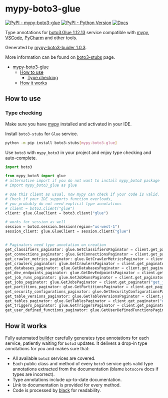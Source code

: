 # mypy-boto3-glue

[![PyPI - mypy-boto3-glue](https://img.shields.io/pypi/v/mypy-boto3-glue.svg?color=blue)](https://pypi.org/project/mypy-boto3-glue)
[![PyPI - Python Version](https://img.shields.io/pypi/pyversions/mypy-boto3-glue.svg?color=blue)](https://pypi.org/project/mypy-boto3-glue)
[![Docs](https://img.shields.io/readthedocs/mypy-boto3-builder.svg?color=blue)](https://mypy-boto3-builder.readthedocs.io/)

Type annotations for
[boto3.Glue 1.12.13](https://boto3.amazonaws.com/v1/documentation/api/1.12.13/reference/services/glue.html#Glue) service
compatible with [mypy](https://github.com/python/mypy), [VSCode](https://code.visualstudio.com/),
[PyCharm](https://www.jetbrains.com/pycharm/) and other tools.

Generated by [mypy-boto3-buider 1.0.3](https://github.com/vemel/mypy_boto3_builder).

More information can be found on [boto3-stubs](https://pypi.org/project/boto3-stubs/) page.

- [mypy-boto3-glue](#mypy-boto3-glue)
  - [How to use](#how-to-use)
    - [Type checking](#type-checking)
  - [How it works](#how-it-works)

## How to use

### Type checking

Make sure you have [mypy](https://github.com/python/mypy) installed and activated in your IDE.

Install `boto3-stubs` for `Glue` service.

```bash
python -m pip install boto3-stubs[mypy-boto3-glue]
```

Use `boto3` with `mypy_boto3` in your project and enjoy type checking and auto-complete.

```python
import boto3

from mypy_boto3 import glue
# alternative import if you do not want to install mypy_boto3 package
# import mypy_boto3_glue as glue

# Use this client as usual, now mypy can check if your code is valid.
# Check if your IDE supports function overloads,
# you probably do not need explicit type annotations
# client = boto3.client("glue")
client: glue.GlueClient = boto3.client("glue")

# works for session as well
session = boto3.session.Session(region="us-west-1")
session_client: glue.GlueClient = session.client("glue")


# Paginators need type annotation on creation
get_classifiers_paginator: glue.GetClassifiersPaginator = client.get_paginator("get_classifiers")
get_connections_paginator: glue.GetConnectionsPaginator = client.get_paginator("get_connections")
get_crawler_metrics_paginator: glue.GetCrawlerMetricsPaginator = client.get_paginator("get_crawler_metrics")
get_crawlers_paginator: glue.GetCrawlersPaginator = client.get_paginator("get_crawlers")
get_databases_paginator: glue.GetDatabasesPaginator = client.get_paginator("get_databases")
get_dev_endpoints_paginator: glue.GetDevEndpointsPaginator = client.get_paginator("get_dev_endpoints")
get_job_runs_paginator: glue.GetJobRunsPaginator = client.get_paginator("get_job_runs")
get_jobs_paginator: glue.GetJobsPaginator = client.get_paginator("get_jobs")
get_partitions_paginator: glue.GetPartitionsPaginator = client.get_paginator("get_partitions")
get_security_configurations_paginator: glue.GetSecurityConfigurationsPaginator = client.get_paginator("get_security_configurations")
get_table_versions_paginator: glue.GetTableVersionsPaginator = client.get_paginator("get_table_versions")
get_tables_paginator: glue.GetTablesPaginator = client.get_paginator("get_tables")
get_triggers_paginator: glue.GetTriggersPaginator = client.get_paginator("get_triggers")
get_user_defined_functions_paginator: glue.GetUserDefinedFunctionsPaginator = client.get_paginator("get_user_defined_functions")
```

## How it works

Fully automated [builder](https://github.com/vemel/mypy_boto3_builder) carefully generates
type annotations for each service, patiently waiting for `boto3` updates. It delivers
a drop-in type annotations for you and makes sure that:

- All available `boto3` services are covered.
- Each public class and method of every `boto3` service gets valid type annotations
  extracted from the documentation (blame `botocore` docs if types are incorrect).
- Type annotations include up-to-date documentation.
- Link to documentation is provided for every method.
- Code is processed by [black](https://github.com/psf/black) for readability.